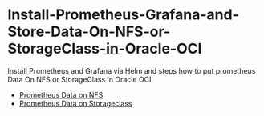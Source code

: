 # Install-Prometheus-Grafana-and-Store-Data-On-NFS-or-StorageClass-in-Oracle-OCI
Install Prometheus and Grafana via Helm and steps how to put prometheus  Data On NFS or StorageClass in Oracle OCI
* [Prometheus Data on NFS](docs/prometheus-data-on-nfs.md)
* [Prometheus Data on Storageclass](docs/prometheus-data-on-storageclass.md)
